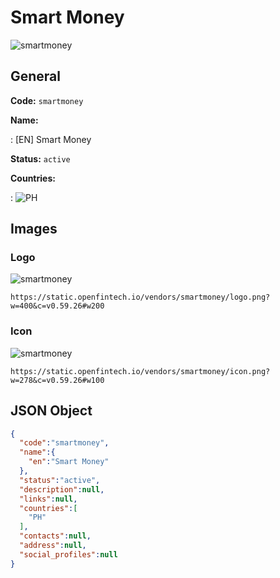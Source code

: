 
# Smart Money 
![smartmoney](https://static.openfintech.io/vendors/smartmoney/logo.png?w=400&c=v0.59.26#w200)  

## General 
 
**Code:** `smartmoney` 
 
**Name:** 
 
:	[EN] Smart Money 
 
**Status:** `active` 
 
 
**Countries:** 
 
:	![PH](https://cdnjs.cloudflare.com/ajax/libs/flag-icon-css/3.3.0/flags/4x3/ph.svg#w24)  

## Images 

### Logo 
 
![smartmoney](https://static.openfintech.io/vendors/smartmoney/logo.png?w=400&c=v0.59.26#w200)  

```
https://static.openfintech.io/vendors/smartmoney/logo.png?w=400&c=v0.59.26#w200
```  

### Icon 
 
![smartmoney](https://static.openfintech.io/vendors/smartmoney/icon.png?w=278&c=v0.59.26#w100)  

```
https://static.openfintech.io/vendors/smartmoney/icon.png?w=278&c=v0.59.26#w100
```  

## JSON Object 

```json
{
  "code":"smartmoney",
  "name":{
    "en":"Smart Money"
  },
  "status":"active",
  "description":null,
  "links":null,
  "countries":[
    "PH"
  ],
  "contacts":null,
  "address":null,
  "social_profiles":null
}
```  
